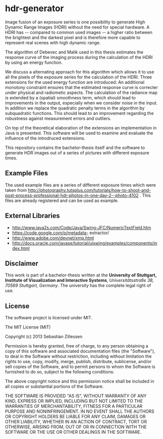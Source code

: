 hdr-generator
=============


Image fusion of an exposure series is one possibility to generate High Dynamic Range Images (HDRI) without the need for special hardware. A HDRI has -- compared to common used images -- a higher ratio between the brightest and the darkest pixel and is therefore more capable to represent real scenes with high dynamic range.

The algorithm of Debevec and Malik used in this thesis estimates the response curve of the imaging process during the calculation of the HDRI by using an energy function.

We discuss a alternating approach for this algorithm which allows it to use all the pixels of the exposure series for the calculation of the HDRI. Three extensions for the used energy function are introduced:
An additional monotony constraint ensures that the estimated response curve is correcter under physical and radiometic aspects. The calculation of the radiance map is extended by a (spatial) smoothness term, which should lead to improvements in the output, especially when we consider noise in the input. In addition we replace the quadratic penalty terms in the algorithm by subquadratic functions. This should lead to an improvement regarding the robustness against measurement errors and outliers.

On top of the theoretical elaboration of the extensions an implementation in Java is presented. This software will be used to examine and evaluate the influence of the introdruced extensions.

This repository contains the bachelor-thesis itself and the software to generate HDR images out of a series of pictures with different exposure times. 



Example Files
-------------
The used example files are a series of different exposure times which were taken from
http://photography.tutsplus.com/tutorials/how-to-shoot-and-post-process-professional-hdr-photos-in-one-day-2--photo-4102 . This files are already registered and can be used as example.

External Libraries
-------------
- http://www.java2s.com/Code/Java/Swing-JFC/NumericTextField.htm
- https://code.google.com/p/metadata- extractor/
- http://www.adobe.com/devnet/xmp.html
- http://docs.oracle.com/javase/tutorial/uiswing/examples/components/index.html


Disclaimer
-------------
This work is part of a bachelor-thesis written at the **University of Stuttgart, Institute of Visualization and Interactive Systems**, *Universitätsstraße 38, 70569 Stuttgart, Germany*. The university has the complete legal right of use.


License
-------------
The software project is licensed under MIT.


The MIT License (MIT)

Copyright (c) 2013 Sebastian Zillessen

Permission is hereby granted, free of charge, to any person obtaining a copy of
this software and associated documentation files (the "Software"), to deal in
the Software without restriction, including without limitation the rights to
use, copy, modify, merge, publish, distribute, sublicense, and/or sell copies of
the Software, and to permit persons to whom the Software is furnished to do so,
subject to the following conditions:

The above copyright notice and this permission notice shall be included in all
copies or substantial portions of the Software.

THE SOFTWARE IS PROVIDED "AS IS", WITHOUT WARRANTY OF ANY KIND, EXPRESS OR
IMPLIED, INCLUDING BUT NOT LIMITED TO THE WARRANTIES OF MERCHANTABILITY, FITNESS
FOR A PARTICULAR PURPOSE AND NONINFRINGEMENT. IN NO EVENT SHALL THE AUTHORS OR
COPYRIGHT HOLDERS BE LIABLE FOR ANY CLAIM, DAMAGES OR OTHER LIABILITY, WHETHER
IN AN ACTION OF CONTRACT, TORT OR OTHERWISE, ARISING FROM, OUT OF OR IN
CONNECTION WITH THE SOFTWARE OR THE USE OR OTHER DEALINGS IN THE SOFTWARE.
